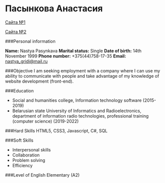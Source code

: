 # Пасынкова Анастасия
 [Сайта №1](https://nastyagridi.github.io/loveFree/)
 
 [Сайта №2](https://nastyagridi.github.io/PhotographyWebTemplates/)

###Personal information
	
**Name:**	Nastya Pasynkava
**Marital status:**	Single
**Date of birth:**	14th November 1999
**Phone number:** +375(44)758-17-35
**Email:** nastya_gridi@mail.ru

###Objective
I am seeking employment with a company where I can use my ability to communicate with people and take advantage of my knowledge of website development (front-end).

###Education
* Social and humanities college, Information technology software (2015-2019)
* Belarusian state University of Informatics and Radioelectronics, department of information radio technologies, professional training (computer science) (2019-2022)

###Hard Skills
HTML5, CSS3, Javascript, C#, SQL

###Soft Skills
* Interpersonal skills
* Collaboration
* Problem solving
* Efficiency

###Level of English
Elementary (A2)
